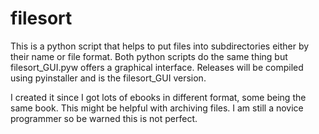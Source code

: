 # filesort
This is a python script that helps to put files into subdirectories either by their name or file format. Both python scripts do the same thing but filesort_GUI.pyw offers a graphical interface. Releases will be compiled using pyinstaller and is the filesort_GUI version.

I created it since I got lots of ebooks in different format, some being the same book. This might be helpful with archiving files. I am still a novice programmer so be warned this is not perfect.
